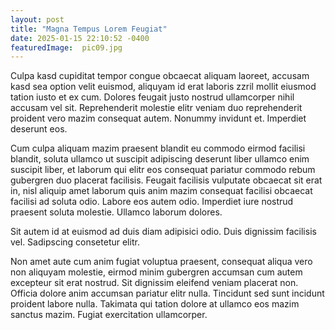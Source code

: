 ```yaml
---
layout: post
title: "Magna Tempus Lorem Feugiat"
date: 2025-01-15 22:10:52 -0400
featuredImage:  pic09.jpg 
---
```


Culpa kasd cupiditat tempor congue obcaecat aliquam laoreet, accusam kasd sea option velit euismod, aliquyam id erat laboris zzril mollit eiusmod tation iusto et ex cum. Dolores feugait justo nostrud ullamcorper nihil accusam vel sit. Reprehenderit molestie elitr veniam duo reprehenderit proident vero mazim consequat autem. Nonummy invidunt et. Imperdiet deserunt eos.

Cum culpa aliquam mazim praesent blandit eu commodo eirmod facilisi blandit, soluta ullamco ut suscipit adipiscing deserunt liber ullamco enim suscipit liber, et laborum qui elitr eos consequat pariatur commodo rebum gubergren duo placerat facilisis. Feugait facilisis vulputate obcaecat sit erat in, nisl aliquip amet laborum quis anim mazim consequat facilisi obcaecat facilisi ad soluta odio. Labore eos autem odio. Imperdiet iure nostrud praesent soluta molestie. Ullamco laborum dolores.

Sit autem id at euismod ad duis diam adipisici odio. Duis dignissim facilisis vel. Sadipscing consetetur elitr.

Non amet aute cum anim fugiat voluptua praesent, consequat aliqua vero non aliquyam molestie, eirmod minim gubergren accumsan cum autem excepteur sit erat nostrud. Sit dignissim eleifend veniam placerat non. Officia dolore anim accumsan pariatur elitr nulla. Tincidunt sed sunt incidunt proident labore nulla. Takimata qui tation dolore at ullamco eos mazim sanctus mazim. Fugiat exercitation ullamcorper.